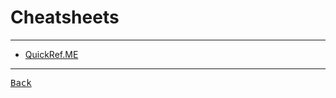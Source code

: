 # Cheatsheets

---

- [QuickRef.ME](https://quickref.me/)

---

[<kbd> Back </kbd>](./../readme.md)
